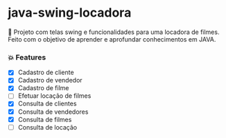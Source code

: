 # java-swing-locadora

🔰 Projeto com telas swing e funcionalidades para uma locadora de filmes. Feito com o objetivo de aprender e aprofundar conhecimentos em JAVA.

### 💥 <a id="features">Features</a>

- [x] Cadastro de cliente
- [x] Cadastro de vendedor
- [x] Cadastro de filme
- [ ] Efetuar locação de filmes
- [x] Consulta de clientes
- [x] Consulta de vendedores
- [x] Consulta de filmes
- [ ] Consulta de locação
